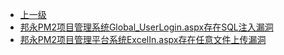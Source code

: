 * [上一级](docs/wy876_poc/)
* [邦永PM2项目管理系统Global_UserLogin.aspx存在SQL注入漏洞](docs/wy876_poc/%E9%82%A6%E6%B0%B8PM2%E9%A1%B9%E7%9B%AE%E7%AE%A1%E7%90%86%E7%B3%BB%E7%BB%9F/%E9%82%A6%E6%B0%B8PM2%E9%A1%B9%E7%9B%AE%E7%AE%A1%E7%90%86%E7%B3%BB%E7%BB%9FGlobal_UserLogin.aspx%E5%AD%98%E5%9C%A8SQL%E6%B3%A8%E5%85%A5%E6%BC%8F%E6%B4%9E.md)
* [邦永PM2项目管理平台系统ExcelIn.aspx存在任意文件上传漏洞](docs/wy876_poc/%E9%82%A6%E6%B0%B8PM2%E9%A1%B9%E7%9B%AE%E7%AE%A1%E7%90%86%E7%B3%BB%E7%BB%9F/%E9%82%A6%E6%B0%B8PM2%E9%A1%B9%E7%9B%AE%E7%AE%A1%E7%90%86%E5%B9%B3%E5%8F%B0%E7%B3%BB%E7%BB%9FExcelIn.aspx%E5%AD%98%E5%9C%A8%E4%BB%BB%E6%84%8F%E6%96%87%E4%BB%B6%E4%B8%8A%E4%BC%A0%E6%BC%8F%E6%B4%9E.md)
